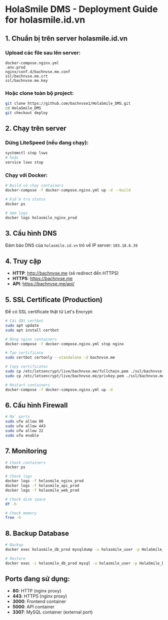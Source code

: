 # HolaSmile DMS - Deployment Guide for holasmile.id.vn

## 1. Chuẩn bị trên server holasmile.id.vn

### Upload các file sau lên server:
```
docker-compose.nginx.yml
.env.prod
nginx/conf.d/bachnvse.me.conf
ssl/bachnvse.me.crt
ssl/bachnvse.me.key
```

### Hoặc clone toàn bộ project:
```bash
git clone https://github.com/bachnvse1/HolaSmile_DMS.git
cd HolaSmile_DMS
git checkout deploy
```

## 2. Chạy trên server

### Dừng LiteSpeed (nếu đang chạy):
```bash
systemctl stop lsws
# hoặc
service lsws stop
```

### Chạy với Docker:
```bash
# Build và chạy containers
docker-compose -f docker-compose.nginx.yml up -d --build

# Kiểm tra status
docker ps

# Xem logs
docker logs holasmile_nginx_prod
```

## 3. Cấu hình DNS

Đảm bảo DNS của `holasmile.id.vn` trỏ về IP server: `103.18.6.39`

## 4. Truy cập

- **HTTP**: http://bachnvse.me (sẽ redirect đến HTTPS)
- **HTTPS**: https://bachnvse.me
- **API**: https://bachnvse.me/api/

## 5. SSL Certificate (Production)

Để có SSL certificate thật từ Let's Encrypt:

```bash
# Cài đặt certbot
sudo apt update
sudo apt install certbot

# Dừng nginx containers
docker-compose -f docker-compose.nginx.yml stop nginx

# Tạo certificate
sudo certbot certonly --standalone -d bachnvse.me

# Copy certificates
sudo cp /etc/letsencrypt/live/bachnvse.me/fullchain.pem ./ssl/bachnvse.me.crt
sudo cp /etc/letsencrypt/live/bachnvse.me/privkey.pem ./ssl/bachnvse.me.key

# Restart containers
docker-compose -f docker-compose.nginx.yml up -d
```

## 6. Cấu hình Firewall

```bash
# Mở ports
sudo ufw allow 80
sudo ufw allow 443
sudo ufw allow 22
sudo ufw enable
```

## 7. Monitoring

```bash
# Check containers
docker ps

# Check logs
docker logs -f holasmile_nginx_prod
docker logs -f holasmile_api_prod
docker logs -f holasmile_web_prod

# Check disk space
df -h

# Check memory
free -h
```

## 8. Backup Database

```bash
# Backup
docker exec holasmile_db_prod mysqldump -u holasmile_user -p HolaSmile_DMS_Prod > backup_$(date +%Y%m%d).sql

# Restore
docker exec -i holasmile_db_prod mysql -u holasmile_user -p HolaSmile_DMS_Prod < backup_20250819.sql
```

## Ports đang sử dụng:
- **80**: HTTP (nginx proxy)
- **443**: HTTPS (nginx proxy)  
- **3000**: Frontend container
- **5000**: API container
- **3307**: MySQL container (external port)
